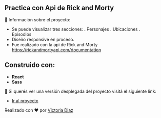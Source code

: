 ## Practica con Api de Rick and Morty

📌 Información sobre el proyecto:

- Se puede visualizar tres secciones:
  . Personajes
  . Ubicaciones
  . Episodios
- Diseño responsive en proceso.
- Fue realizado con la api de Rick and Morty https://rickandmortyapi.com/documentation

## Construido con:

- **React**
- **Sass**

📲 Si querés ver una versión desplegada del proyecto visitá el siguiente link:

- [Ir al proyecto](https://rick-and-morty-api-react.netlify.app/)

Realizado con ❤️ por [Victoria Diaz](https://github.com/diazvic)
